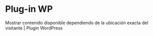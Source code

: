 # Plug-in WP
Mostrar contenido disponible dependiendo de la ubicación exacta del visitante | Plugin WordPress
